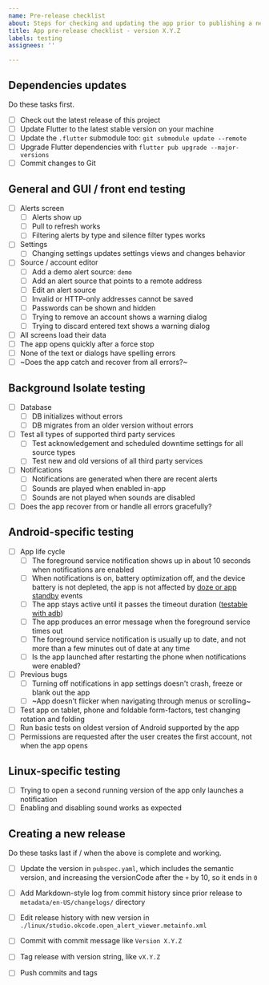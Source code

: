 ```yaml
---
name: Pre-release checklist
about: Steps for checking and updating the app prior to publishing a new release
title: App pre-release checklist - version X.Y.Z
labels: testing
assignees: ''

---
```


## Dependencies updates

Do these tasks first.

* [ ] Check out the latest release of this project
* [ ] Update Flutter to the latest stable version on your machine
* [ ] Update the `.flutter` submodule too: `git submodule update --remote`
* [ ] Upgrade Flutter dependencies with `flutter pub upgrade --major-versions`
* [ ] Commit changes to Git

## General and GUI / front end testing

* [ ] Alerts screen
    * [ ] Alerts show up
    * [ ] Pull to refresh works
    * [ ] Filtering alerts by type and silence filter types works
* [ ] Settings
    * [ ] Changing settings updates settings views and changes behavior
* [ ] Source / account editor
    * [ ] Add a demo alert source: `demo`
    * [ ] Add an alert source that points to a remote address
    * [ ] Edit an alert source
    * [ ] Invalid or HTTP-only addresses cannot be saved
    * [ ] Passwords can be shown and hidden
    * [ ] Trying to remove an account shows a warning dialog
    * [ ] Trying to discard entered text shows a warning dialog
* [ ] All screens load their data
* [ ] The app opens quickly after a force stop
* [ ] None of the text or dialogs have spelling errors
* [ ] ~Does the app catch and recover from all errors?~

## Background Isolate testing

* [ ] Database
    * [ ] DB initializes without errors
    * [ ] DB migrates from an older version without errors
* [ ] Test all types of supported third party services
    * [ ] Test acknowledgement and scheduled downtime settings for all source types
    * [ ] Test new and old versions of all third party services
* [ ] Notifications
    * [ ] Notifications are generated when there are recent alerts
    * [ ] Sounds are played when enabled in-app
    * [ ] Sounds are not played when sounds are disabled
* [ ] Does the app recover from or handle all errors gracefully?

## Android-specific testing

* [ ] App life cycle
    * [ ] The foreground service notification shows up in about 10 seconds when notifications are enabled
    * [ ] When notifications is on, battery optimization off, and the device battery is not depleted, the app is not affected by [doze or app standby](https://developer.android.com/training/monitoring-device-state/doze-standby) events
    * [ ] The app stays active until it passes the timeout duration ([testable with adb](https://developer.android.com/develop/background-work/services/fgs/timeout))
    * [ ] The app produces an error message when the foreground service times out
    * [ ] The foreground service notification is usually up to date, and not more than a few minutes out of date at any time
    * [ ] Is the app launched after restarting the phone when notifications were enabled?
* [ ] Previous bugs
    * [ ] Turning off notifications in app settings doesn't crash, freeze or blank out the app
    * [ ] ~App doesn't flicker when navigating through menus or scrolling~
* [ ] Test app on tablet, phone and foldable form-factors, test changing rotation and folding
* [ ] Run basic tests on oldest version of Android supported by the app
* [ ] Permissions are requested after the user creates the first account, not when the app opens

## Linux-specific testing

* [ ] Trying to open a second running version of the app only launches a notification
* [ ] Enabling and disabling sound works as expected

## Creating a new release

Do these tasks last if / when the above is complete and working.

* [ ] Update the version in `pubspec.yaml`, which includes the semantic version, and increasing the versionCode after the `+` by 10, so it ends in `0`
* [ ] Add Markdown-style log from commit history since prior release to `metadata/en-US/changelogs/` directory
* [ ] Edit release history with new version in `./linux/studio.okcode.open_alert_viewer.metainfo.xml`
* [ ] Commit with commit message like `Version X.Y.Z`
* [ ] Tag release with version string, like `vX.Y.Z`
* [ ] Push commits and tags


